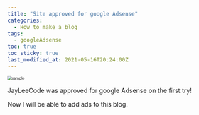 ```yaml
---
title: "Site approved for google Adsense"
categories:
  - How to make a blog
tags:
  - googleAdsense
toc: true
toc_sticky: true
last_modified_at: 2021-05-16T20:24:00Z
---
```


<img src="https://user-images.githubusercontent.com/46912607/118395362-f3f83380-b684-11eb-83e4-70471046f161.png" alt="sample" style="zoom:60%;" />

JayLeeCode was approved for google Adsense on the first try!

Now I will be able to add ads to this blog.



